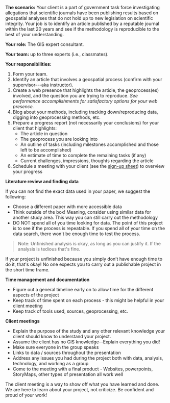 **The scenario:** Your client is a part of government task force investigating allegations that scientific journals have been publishing results based on geospatial analyses that do not hold up to new legislation on scientific integrity. Your job is to identify an article published by a reputable journal within the last 20 years and see if the methodology is reproducible to the best of your understanding.

**Your role:** The GIS expert consultant.

**Your team:** up to three experts (i.e., classmates).

**Your responsibilities:**

1. Form your team.
2. Identify an article that involves a geospatial process (confirm with your supervisor---aka instructor).
3. Create a web presence that highlights the article, the geoprocess(es) involved, and the question you are trying to reproduce.
    *See performance accomplishments for satisfactory options for your web presence.*
4. Blog about your methods, including tracking down/reproducing data, digging into geoprocessing methods, etc.
5. Prepare a progress report (not necessarily your conclusions) for your client that highlights:
    - The article in question
    - The geoprocess you are looking into
    - An outline of tasks (including milestones accomplished and those left to be accomplished)
    - An estimate of time to complete the remaining tasks (if any)
    - Current challenges, impressions, thoughts regarding the article
6. Schedule a meeting with your client (see the [sign-up sheet](https://docs.google.com/spreadsheets/d/1P_bfKUewFq822j0oV-ZW-Sbj68QTVjEWy5Uk-xf85Y4/edit?usp=sharing)) to overview your progress

**Literature review and finding data**

If you can not find the exact data used in your paper, we suggest the following:

* Choose a different paper with more accessible data
* Think outside of the box! Meaning, consider using similar data for another study area. This way you can still carry out the methodology 
* DO NOT spend all of you time looking for data. The point of this project is to see if the process is repeatable. If you spend all of your time on the data search, there won't be enough time to test the process.

> Note: Unfinished analysis is okay, as long as you can justify it. 
> If the analysis is tedious that's fine. 

If your project is unfinished because you simply don’t have enough time to do it, that's okay! 
No one expects you to carry out a publishable project in the short time frame.

**Time management and documentation**

* Figure out a general timeline early on to allow time for the different aspects of the project
* Keep track of time spent on each process - this might be helpful in your client meeting
* Keep track of tools used, sources, geoprocessing, etc.

**Client meetings**

* Explain the purpose of the study and any other relevant knowledge your client should know to understand your project.
* Assume the client has no GIS knowledge--Explain everything you did!
* Make sure everyone in the group speaks
* Links to data / sources throughout the presentation
* Address any issues you had during the project both with data, analysis, technology, and working as a group
* Come to the meeting with a final product - Websites, powerpoints, StoryMaps, other types of presentation all work well

The client meeting is a way to show off what you have learned and done. 
We are here to learn about your project, not criticize. 
Be confident and proud of your work!
